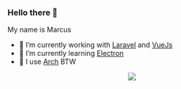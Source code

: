 ### Hello there 👋

My name is Marcus

- 🔭 I’m currently working with [Laravel](https://laravel.com/) and [VueJs](https://vuejs.org/)
- 🌱 I’m currently learning [Electron](https://www.electronjs.org/)
- 🐧 I use [Arch](https://archlinux.org/) BTW

<p align="center">
  <img src="https://media4.giphy.com/media/3knKct3fGqxhK/giphy.gif">
</p>


<!--
**M4rkux/m4rkux** is a ✨ _special_ ✨ repository because its `README.md` (this file) appears on your GitHub profile.

Here are some ideas to get you started:

- 🔭 I’m currently working on ...
- 🌱 I’m currently learning ...
- 👯 I’m looking to collaborate on ...
- 🤔 I’m looking for help with ...
- 💬 Ask me about ...
- 📫 How to reach me: ...
- 😄 Pronouns: ...
- ⚡ Fun fact: ...
-->
